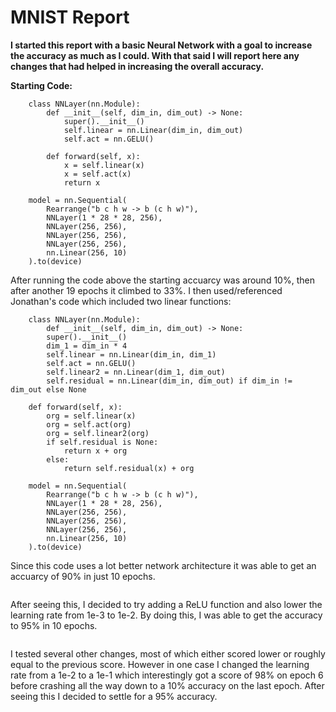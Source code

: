 # MNIST Report

__I started this report with a basic Neural Network with a goal to increase the accuracy as much as I could. With that said I will report here any changes that had helped in increasing the overall accuracy.__

__Starting Code:__

        class NNLayer(nn.Module):
            def __init__(self, dim_in, dim_out) -> None:
                super().__init__()
                self.linear = nn.Linear(dim_in, dim_out)
                self.act = nn.GELU()

            def forward(self, x):
                x = self.linear(x)
                x = self.act(x)
                return x

        model = nn.Sequential(
            Rearrange("b c h w -> b (c h w)"),
            NNLayer(1 * 28 * 28, 256),
            NNLayer(256, 256),
            NNLayer(256, 256),
            NNLayer(256, 256),
            nn.Linear(256, 10)
        ).to(device)

After running the code above the starting accuarcy was around 10%, then after another 19 epochs it climbed to 33%. I then used/referenced Jonathan's code which included two linear functions:

        class NNLayer(nn.Module):
            def __init__(self, dim_in, dim_out) -> None:
            super().__init__()
            dim_1 = dim_in * 4
            self.linear = nn.Linear(dim_in, dim_1)
            self.act = nn.GELU()
            self.linear2 = nn.Linear(dim_1, dim_out)
            self.residual = nn.Linear(dim_in, dim_out) if dim_in != dim_out else None

        def forward(self, x):
            org = self.linear(x)
            org = self.act(org)
            org = self.linear2(org)
            if self.residual is None:
                return x + org
            else:
                return self.residual(x) + org

        model = nn.Sequential(
            Rearrange("b c h w -> b (c h w)"),
            NNLayer(1 * 28 * 28, 256),
            NNLayer(256, 256),
            NNLayer(256, 256),
            NNLayer(256, 256),
            nn.Linear(256, 10)
        ).to(device)

Since this code uses a lot better network architecture it was able to get an accuarcy of 90% in just 10 epochs.

<image>

After seeing this, I decided to try adding a ReLU function and also lower the learning rate from 1e-3 to 1e-2. By doing this, I was able to get the accuracy to 95% in 10 epochs.

<image>

I tested several other changes, most of which either scored lower or roughly equal to the previous score. However in one case I changed the learning rate from a 1e-2 to a 1e-1 which interestingly got a score of 98% on epoch 6 before crashing all the way down to a 10% accuracy on the last epoch. After seeing this I decided to settle for a 95% accuracy.

<image>